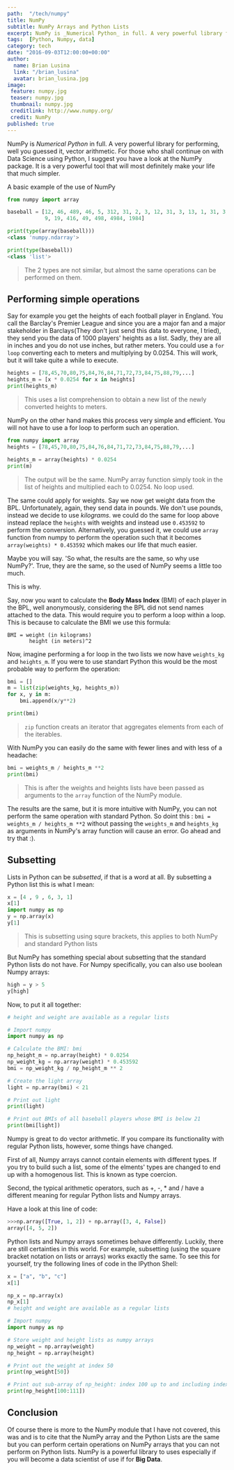 ```yaml
---
path:  "/tech/numpy"
title: NumPy
subtitle: NumPy Arrays and Python Lists
excerpt: NumPy is _Numerical Python_ in full. A very powerful library for performing, well you guessed it, vector arithmetic. For those who shall continue on with Data Science using Python, I suggest you have a look at the NumPy package. It is a very powerful tool that will most definitely make your life that much simpler.
tags:  [Python, Numpy, data]
category: tech
date: "2016-09-03T12:00:00+00:00"
author:
  name: Brian Lusina
  link: "/brian_lusina"
  avatar: brian_lusina.jpg
image:
 feature: numpy.jpg
 teaser: numpy.jpg
 thumbnail: numpy.jpg
 creditlink: http://www.numpy.org/
 credit: NumPy
published: true
---
```


NumPy is _Numerical Python_ in full. A very powerful library for performing, well you guessed it, vector arithmetic. For those who shall continue on with Data Science using Python, I suggest you have a look at the NumPy package. It is a very powerful tool that will most definitely make your life that much simpler.

A basic example of the use of NumPy

```python
from numpy import array

baseball = [12, 46, 489, 46, 5, 312, 31, 2, 3, 12, 31, 3, 13, 1, 31, 3, 13, 13, 1, 31, 313, 1, 31, 189, 4, 4, 31, 564,
            9, 19, 416, 49, 498, 4984, 1984]

print(type(array(baseball)))
<class 'numpy.ndarray'>

print(type(baseball))
<class 'list'>
```

> The 2 types are not similar, but almost the same operations can be performed on them.

## Performing simple operations

Say for example you get the heights of each football player in England. You call the Barclay's Premier League and since you are a major fan and a major stakeholder in Barclays(They don't just send this data to everyone, I tried), they send you the data of 1000 players' heights as a list. Sadly, they are all in inches and you do not use inches, but rather meters. You could use a `for loop` converting each to meters and multiplying by 0.0254. This will work, but it will take quite a while to execute.

```python
heights = [78,45,70,80,75,84,76,84,71,72,73,84,75,88,79,...]
heights_m = [x * 0.0254 for x in heights]
print(heights_m)
```

> This uses a list comprehension to obtain a new list of the newly converted heights to meters.

NumPy on the other hand makes this process very simple and efficient. You will not have to use a for loop to perform such an operation.

```python
from numpy import array
heights = [78,45,70,80,75,84,76,84,71,72,73,84,75,88,79,...]

heights_m = array(heights) * 0.0254
print(m)
```

> The output will be the same. NumPy array function simply took in the list of heights and multiplied each to 0.0254. No loop used.

The same could apply for weights. Say we now get weight data from the BPL. Unfortunately, again, they send data in pounds. We don't use pounds, instead we decide to use _kilograms_. we could do the same for loop above instead replace the `heights` with weights and instead use `0.453592` to perform the conversion. Alternatively, you guessed it, we could use `array` function from numpy to perform the operation such that it becomes `array(weights) * 0.453592` which makes our life that much easier.

Maybe you will say. 'So what, the results are the same, so why use NumPy?'. True, they are the same, so the used of NumPy seems a little too much.

This is why.

Say, now you want to calculate the **Body Mass Index** (BMI) of each player in the BPL, well anonymously, considering the BPL did not send names attached to the data. This would require you to perform a loop within a loop. This is because to calculate the BMI we use this formula:

```plain
BMI = weight (in kilograms)
  	   height (in meters)^2
```

Now, imagine performing a for loop in the two lists we now have `weights_kg` and `heights_m`. If you were to use standart Python this would be the most probable way to perform the operation:

```python
bmi = []
m = list(zip(weights_kg, heights_m))
for x, y in m:
	bmi.append(x/y**2)

print(bmi)
```

> `zip` function creats an iterator that aggregates elements from each of the iterables.

With NumPy you can easily do the same with fewer lines and with less of a headache:

```python
bmi = weights_m / heights_m **2
print(bmi)
```

> This is after the weights and heights lists have been passed as arguments to the `array` function of the NumPy module.

The results are the same, but it is more intuitive with NumPy, you can not perform the same operation with standard Python. So doint this : `bmi = weights_m / heights_m **2` without passing the `weights_m` and `heights_kg` as arguments in NumPy's array function will cause an error. Go ahead and try that :).

## Subsetting

Lists in Python can be _subsetted_, if that is a word at all. By subsetting a Python list this is what I mean:

```python
x = [4 , 9 , 6, 3, 1]
x[1]
import numpy as np
y = np.array(x)
y[1]
```

> This is subsetting using squre brackets, this applies to both NumPy and standard Python lists

But NumPy has something special about subsetting that the standard Python lists do not have.
For Numpy specifically, you can also use boolean Numpy arrays:

```python
high = y > 5
y[high]
```

Now, to put it all together:

```python
# height and weight are available as a regular lists

# Import numpy
import numpy as np

# Calculate the BMI: bmi
np_height_m = np.array(height) * 0.0254
np_weight_kg = np.array(weight) * 0.453592
bmi = np_weight_kg / np_height_m ** 2

# Create the light array
light = np.array(bmi) < 21

# Print out light
print(light)

# Print out BMIs of all baseball players whose BMI is below 21
print(bmi[light])
```

Numpy is great to do vector arithmetic. If you compare its functionality with regular Python lists, however, some things have changed.

First of all, Numpy arrays cannot contain elements with different types. If you try to build such a list, some of the elments' types are changed to end up with a homogenous list. This is known as type coercion.

Second, the typical arithmetic operators, such as +, -, \* and / have a different meaning for regular Python lists and Numpy arrays.

Have a look at this line of code:

```python
>>>np.array([True, 1, 2]) + np.array([3, 4, False])
array([4, 5, 2])
```

Python lists and Numpy arrays sometimes behave differently. Luckily, there are still certainties in this world. For example, subsetting (using the square bracket notation on lists or arrays) works exactly the same. To see this for yourself, try the following lines of code in the IPython Shell:

```python
x = ["a", "b", "c"]
x[1]

np_x = np.array(x)
np_x[1]
# height and weight are available as a regular lists

# Import numpy
import numpy as np

# Store weight and height lists as numpy arrays
np_weight = np.array(weight)
np_height = np.array(height)

# Print out the weight at index 50
print(np_weight[50])

# Print out sub-array of np_height: index 100 up to and including index 11077
print(np_height[100:111])
```

## Conclusion

Of course there is more to the NumPy module that I have not covered, this was and is to cite that the NumPy array and the Python Lists are the same but you can perform certain operations on NumPy arrays that you can not perform on Python lists. NumPy is a powerful library to uses especially if you will become a data scientist of use if for **Big Data**.

